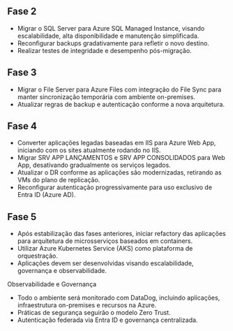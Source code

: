 ## Fase 2

- Migrar o SQL Server para Azure SQL Managed Instance, visando escalabilidade, alta disponibilidade e manutenção simplificada.
- Reconfigurar backups gradativamente para refletir o novo destino.
- Realizar testes de integridade e desempenho pós-migração.

## Fase 3

- Migrar o File Server para Azure Files com integração do File Sync para manter sincronização temporária com ambiente on-premises.
- Atualizar regras de backup e autenticação conforme a nova arquitetura.

## Fase 4

- Converter aplicações legadas baseadas em IIS para Azure Web App, iniciando com os sites atualmente rodando no IIS.
- Migrar SRV APP LANÇAMENTOS e SRV APP CONSOLIDADOS para Web App, desativando gradualmente os serviços legados.
- Atualizar o DR conforme as aplicações são modernizadas, retirando as VMs do plano de replicação.
- Reconfigurar autenticação progressivamente para uso exclusivo de Entra ID (Azure AD).

## Fase 5

- Após estabilização das fases anteriores, iniciar refactory das aplicações para arquitetura de microsserviços baseados em containers.
- Utilizar Azure Kubernetes Service (AKS) como plataforma de orquestração.
- Aplicações devem ser desenvolvidas visando escalabilidade, governança e observabilidade.

Observabilidade e Governança

- Todo o ambiente será monitorado com DataDog, incluindo aplicações, infraestrutura on-premises e recursos na Azure.
- Práticas de segurança seguirão o modelo Zero Trust.
- Autenticação federada via Entra ID e governança centralizada.